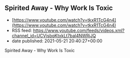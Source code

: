 ## Spirited Away - Why Work Is Toxic
 - [https://www.youtube.com/watch?v=tkxR1TcG4n4](https://www.youtube.com/watch?v=tkxR1TcG4n4)
 - RSS feed: https://www.youtube.com/feeds/videos.xml?channel_id=UCVjsbqKtxkLt7bal4NWRjJQ
 - date published: 2021-05-21 20:40:27+00:00

Spirited Away - Why Work Is Toxic

